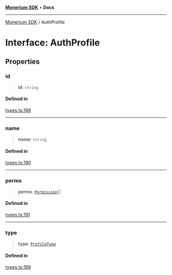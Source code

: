 [**Monerium SDK**](../README.md) • **Docs**

***

[Monerium SDK](../README.md) / AuthProfile

# Interface: AuthProfile

## Properties

### id

> **id**: `string`

#### Defined in

[types.ts:188](https://github.com/monerium/js-monorepo/blob/90e863940da8623462a29ce3ac59bdfdcf20271e/packages/sdk/src/types.ts#L188)

***

### name

> **name**: `string`

#### Defined in

[types.ts:190](https://github.com/monerium/js-monorepo/blob/90e863940da8623462a29ce3ac59bdfdcf20271e/packages/sdk/src/types.ts#L190)

***

### perms

> **perms**: [`Permission`](../enumerations/Permission.md)[]

#### Defined in

[types.ts:191](https://github.com/monerium/js-monorepo/blob/90e863940da8623462a29ce3ac59bdfdcf20271e/packages/sdk/src/types.ts#L191)

***

### type

> **type**: [`ProfileType`](../enumerations/ProfileType.md)

#### Defined in

[types.ts:189](https://github.com/monerium/js-monorepo/blob/90e863940da8623462a29ce3ac59bdfdcf20271e/packages/sdk/src/types.ts#L189)
